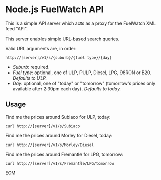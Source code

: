 # Node.js FuelWatch API

This is a simple API server which acts as a proxy for the FuelWatch XML feed "API".

This server enables simple URL-based search queries.

Valid URL arguments are, in order:

	http://[server]/v1/s/{suburb}/{fuel type}/{day}

* *Suburb*: required.
* *Fuel type*: optional, one of ULP, PULP, Diesel, LPG, 98RON or B20. *Defaults to ULP.*
* *Day*: optional, one of "today" or "tomorrow" (tomorrow's prices only available after 2:30pm each day). *Defaults to today.*

## Usage

Find me the prices around Subiaco for ULP, today:

	curl http://[server]/v1/s/Subiaco

Find me the prices around Morley for Diesel, today:

	curl http://[server]/v1/s/Morley/Diesel

Find me the prices around Fremantle for LPG, tomorrow:

	curl http://[server]/v1/s/Fremantle/LPG/tomorrow

EOM
